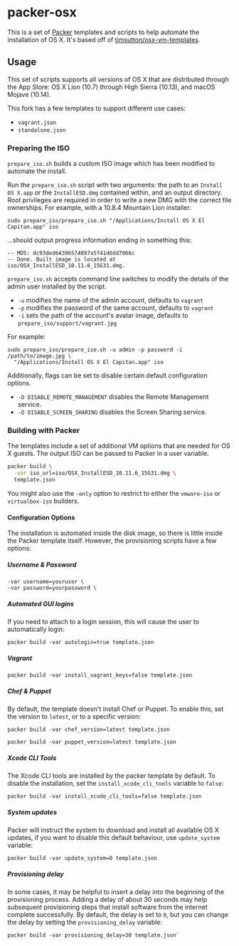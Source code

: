 # packer-osx

This is a set of [Packer][] templates and scripts to help automate the
installation of OS X. It's based off of [timsutton/osx-vm-templates][].

## Usage

This set of scripts supports all versions of OS X that are distributed through
the App Store: OS X Lion (10.7) through High Sierra (10.13), and macOS Mojave
(10.14).

This fork has a few templates to support different use cases:

* `vagrant.json`
* `standalone.json`

### Preparing the ISO

`prepare_iso.sh` builds a custom ISO image which has been modified to automate 
the install.

Run the `prepare_iso.sh` script with two arguments: the path to an `Install OS
X.app` or the `InstallESD.dmg` contained within, and an output directory. Root
privileges are required in order to write a new DMG with the correct file
ownerships. For example, with a 10.8.4 Mountain Lion installer:

```
sudo prepare_iso/prepare_iso.sh "/Applications/Install OS X El Capitan.app" iso
```

...should output progress information ending in something this:

```
-- MD5: dc93ded64396574897a5f41d6dd7066c
-- Done. Built image is located at iso/OSX_InstallESD_10.11.6_15G31.dmg.
```

`prepare_iso.sh` accepts command line switches to modify the details of the
admin user installed by the script.

* `-u` modifies the name of the admin account, defaults to `vagrant`
* `-p` modifies the password of the same account, defaults to `vagrant`
* `-i` sets the path of the account's avatar image, defaults to
  `prepare_iso/support/vagrant.jpg`

For example:

```
sudo prepare_iso/prepare_iso.sh -u admin -p password -i /path/to/image.jpg \
  "/Applications/Install OS X El Capitan.app" iso
```

Additionally, flags can be set to disable certain default configuration options.

* `-D DISABLE_REMOTE_MANAGEMENT` disables the Remote Management service.
* `-D DISABLE_SCREEN_SHARING` disables the Screen Sharing service.

### Building with Packer

The templates include a set of additional VM options that are needed for OS X
guests. The output ISO can be passed to Packer in a user variable.

```sh
packer build \
  -var iso_url=iso/OSX_InstallESD_10.11.6_15G31.dmg \
  template.json
```

You might also use the `-only` option to restrict to either the `vmware-iso` or
`virtualbox-iso` builders.

#### Configuration Options

The installation is automated inside the disk image, so there is little inside
the Packer template itself. However, the provisioning scripts have a few
options:

##### Username & Password

```
-var username=youruser \
-var password=yourpassword \
```

##### Automated GUI logins

If you need to attach to a login session, this will cause the user to
automatically login:

`packer build -var autologin=true template.json`

##### Vagrant

```
packer build -var install_vagrant_keys=false template.json
```

##### Chef & Puppet

By default, the template doesn't install Chef or Puppet. To enable this, set
the version to `latest`, or to a specific version:

```
packer build -var chef_version=latest template.json
```

```
packer build -var puppet_version=latest template.json
```

##### Xcode CLI Tools

The Xcode CLI tools are installed by the packer template by default. To disable
the installation, set the `install_xcode_cli_tools` variable to `false`:

```
packer build -var install_xcode_cli_tools=false template.json
```

##### System updates

Packer will instruct the system to download and install all available OS X
updates, if you want to disable this default behaviour, use `update_system`
variable:

```
packer build -var update_system=0 template.json
```

##### Provisioning delay

In some cases, it may be helpful to insert a delay into the beginning of the
provisioning process. Adding a delay of about 30 seconds may help subsequent
provisioning steps that install software from the internet complete
successfully. By default, the delay is set to `0`, but you can change the delay
by setting the `provisioning_delay` variable:

```
packer build -var provisioning_delay=30 template.json`
```

[Packer]: https://packer.io
[timsutton/osx-vm-templates]: https://github.com/timsutton/osx-vm-templates
